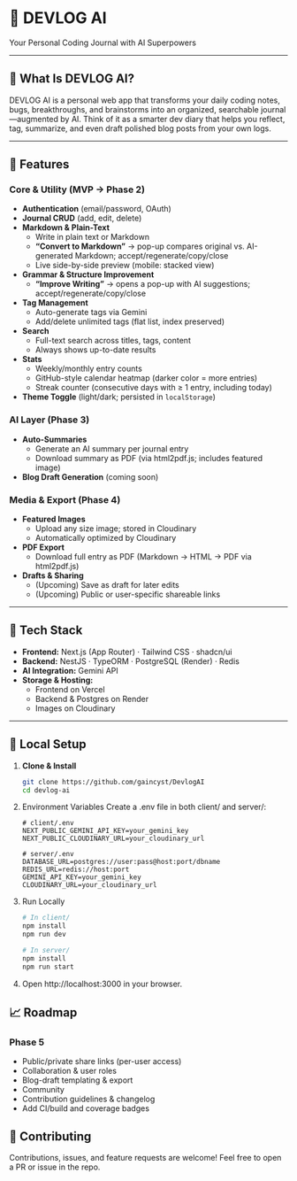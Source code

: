 # 🧠 DEVLOG AI

Your Personal Coding Journal with AI Superpowers  

---

## 🎯 What Is DEVLOG AI?

DEVLOG AI is a personal web app that transforms your daily coding notes, bugs, breakthroughs, and brainstorms into an organized, searchable journal—augmented by AI. Think of it as a smarter dev diary that helps you reflect, tag, summarize, and even draft polished blog posts from your own logs.

---

## 🚀 Features

### Core & Utility (MVP → Phase 2)
- **Authentication** (email/password, OAuth)
- **Journal CRUD** (add, edit, delete)
- **Markdown & Plain-Text**  
  - Write in plain text or Markdown  
  - **“Convert to Markdown”** → pop-up compares original vs. AI-generated Markdown; accept/regenerate/copy/close  
  - Live side-by-side preview (mobile: stacked view)
- **Grammar & Structure Improvement**  
  - **“Improve Writing”** → opens a pop-up with AI suggestions; accept/regenerate/copy/close  
- **Tag Management**  
  - Auto-generate tags via Gemini  
  - Add/delete unlimited tags (flat list, index preserved)
- **Search**  
  - Full-text search across titles, tags, content  
  - Always shows up-to-date results
- **Stats**  
  - Weekly/monthly entry counts  
  - GitHub-style calendar heatmap (darker color = more entries)
  - Streak counter (consecutive days with ≥ 1 entry, including today)
- **Theme Toggle** (light/dark; persisted in `localStorage`)

### AI Layer (Phase 3)
- **Auto-Summaries**  
  - Generate an AI summary per journal entry  
  - Download summary as PDF (via html2pdf.js; includes featured image)
- **Blog Draft Generation** (coming soon)

### Media & Export (Phase 4)
- **Featured Images**  
  - Upload any size image; stored in Cloudinary  
  - Automatically optimized by Cloudinary
- **PDF Export**  
  - Download full entry as PDF (Markdown → HTML → PDF via html2pdf.js)
- **Drafts & Sharing**  
  - (Upcoming) Save as draft for later edits  
  - (Upcoming) Public or user-specific shareable links

---

## 🧱 Tech Stack

- **Frontend:** Next.js (App Router) · Tailwind CSS · shadcn/ui  
- **Backend:** NestJS · TypeORM · PostgreSQL (Render) · Redis  
- **AI Integration:** Gemini API  
- **Storage & Hosting:**  
  - Frontend on Vercel  
  - Backend & Postgres on Render  
  - Images on Cloudinary

---

## 🧪 Local Setup

1. **Clone & Install**
   ```bash
   git clone https://github.com/gaincyst/DevlogAI
   cd devlog-ai
   ```

2. Environment Variables
   Create a .env file in both client/ and server/:

   ```env
   # client/.env
   NEXT_PUBLIC_GEMINI_API_KEY=your_gemini_key
   NEXT_PUBLIC_CLOUDINARY_URL=your_cloudinary_url

   # server/.env
   DATABASE_URL=postgres://user:pass@host:port/dbname
   REDIS_URL=redis://host:port
   GEMINI_API_KEY=your_gemini_key
   CLOUDINARY_URL=your_cloudinary_url
   ```

3. Run Locally

   ```bash
   # In client/
   npm install
   npm run dev

   # In server/
   npm install
   npm run start
   ```

4. Open http://localhost:3000 in your browser.

## 📈 Roadmap
### Phase 5

- Public/private share links (per-user access)
- Collaboration & user roles
- Blog-draft templating & export
- Community
- Contribution guidelines & changelog
- Add CI/build and coverage badges

## 🤝 Contributing
Contributions, issues, and feature requests are welcome!
Feel free to open a PR or issue in the repo.
